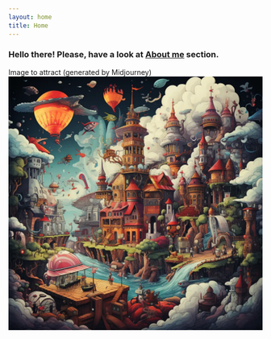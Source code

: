 ```yaml
---
layout: home
title: Home
---
```


### Hello there! Please, have a look at [About me](/about) section.

Image to attract (generated by Midjourney) <br/>
![Fairy tale](/assets/images/front-page/splash.webp)